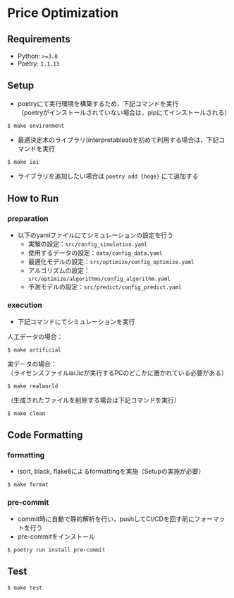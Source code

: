 # Price Optimization

## Requirements

- Python: `>=3.8`
- Poetry: `1.1.13`

## Setup
- poetryにて実行環境を構築するため，下記コマンドを実行  
（poetryがインストールされていない場合は，pipにてインストールされる）
```shell
$ make environment
```
- 最適決定木のライブラリ(interpretableai)を初めて利用する場合は，下記コマンドを実行  
```shell
$ make iai
```
- ライブラリを追加したい場合は `poetry add {hoge}` にて追加する

## How to Run
### preparation
- 以下のyamlファイルにてシミュレーションの設定を行う
    - 実験の設定：`src/config_simulation.yaml`
    - 使用するデータの設定：`data/config_data.yaml`
    - 最適化モデルの設定：`src/optimize/config_optimize.yaml`
    - アルゴリズムの設定：`src/optimize/algorithms/config_algorithm.yaml`
    - 予測モデルの設定：`src/predict/config_predict.yaml`
### execution
- 下記コマンドにてシミュレーションを実行

人工データの場合：
```shell
$ make artificial
```
実データの場合：  
（ライセンスファイルiai.licが実行するPCのどこかに置かれている必要がある）
```shell
$ make realworld
```
（生成されたファイルを削除する場合は下記コマンドを実行）
```shell
$ make clean
```
## Code Formatting
### formatting
- isort, black, flake8によるformattingを実施（Setupの実施が必要）

```shell
$ make format
```
### pre-commit
- commit時に自動で静的解析を行い，pushしてCI/CDを回す前にフォーマットを行う
- pre-commitをインストール
```shell
$ poetry run install pre-commit
```
## Test

```shell
$ make test
```
